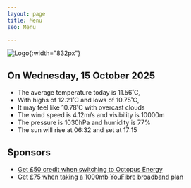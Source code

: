 ```yaml
---
layout: page
title: Menu
seo: Menu

---
```


![Logo](/images/logo.jpg){:width="832px"}

<!-- weather_marker starts -->
## On Wednesday, 15 October 2025

- The average temperature today is 11.56˚C,
- With highs of 12.21˚C and lows of 10.75˚C,
- It may feel like 10.78˚C with overcast clouds
- The wind speed is 4.12m/s and visibility is 10000m
- The pressure is 1030hPa and humidity is 77%
- The sun will rise at 06:32 and set at 17:15

<!-- weather_marker ends -->

## Sponsors

- [Get £50 credit when switching to Octopus Energy](https://bit.ly/3oD1nnS)
- [Get £75 when taking a 1000mb YouFibre broadband plan](https://aklam.io/91zWhU?)
